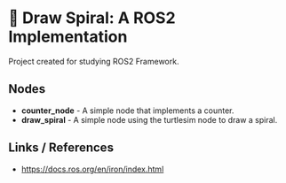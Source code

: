 # :robot: Draw Spiral: A ROS2 Implementation

Project created for studying ROS2 Framework.

## Nodes

- **counter_node** - A simple node that implements a counter.
- **draw_spiral** - A simple node using the turtlesim node to draw a spiral.

## Links / References

* https://docs.ros.org/en/iron/index.html
